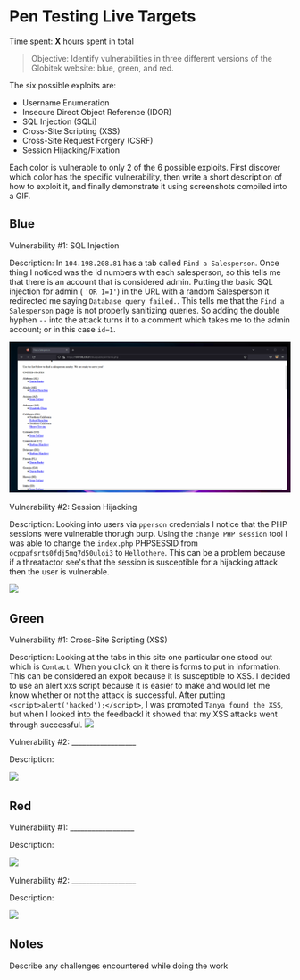 # Pen Testing Live Targets

Time spent: **X** hours spent in total

> Objective: Identify vulnerabilities in three different versions of the Globitek website: blue, green, and red.

The six possible exploits are:

* Username Enumeration
* Insecure Direct Object Reference (IDOR)
* SQL Injection (SQLi)
* Cross-Site Scripting (XSS)
* Cross-Site Request Forgery (CSRF)
* Session Hijacking/Fixation

Each color is vulnerable to only 2 of the 6 possible exploits. First discover which color has the specific vulnerability, then write a short description of how to exploit it, and finally demonstrate it using screenshots compiled into a GIF.

## Blue

Vulnerability #1: SQL Injection

Description:
In ` 104.198.208.81 ` has a tab called ` Find a Salesperson `. Once thing I noticed was the id numbers with each salesperson, so this tells me that there is an account that is considered admin. Putting the basic SQL injection for admin ( ` 'OR 1=1' `) in the URL with a random Salesperson it redirected me saying ` Database query failed. `. This tells me that the ` Find a Salesperson ` page is not properly sanitizing queries. So adding the double hyphen ` -- ` into the attack turns it to a comment which takes me to the admin account; or in this case `id=1`. 

<img src="SQL.gif">


Vulnerability #2: Session Hijacking

Description:
Looking into users via ` pperson ` credentials I notice that the PHP sessions were vulnerable thorugh burp. Using the  `change PHP session` tool I was able to change the ` index.php ` PHPSESSID from ` ocppafsrts0fdj5mq7d50uloi3 ` to ` Hellothere `. This can be a problem because if a threatactor see's that the session is susceptible for a hijacking attack then the user is vulnerable. 

<img src="Session.gif">


## Green

Vulnerability #1: Cross-Site Scripting (XSS)

Description:
Looking at the tabs in this site one particular one stood out which is ` Contact `. When you click on it there is forms to put in information. This can be considered an expoit because it is susceptible to XSS. I decided to use an alert xxs script because it is easier to make and would let me know whether or not the attack is successful. After putting ` <script>alert('hacked');</script> `, I was prompted ` Tanya found the XSS `, but when I looked into the feedbackl it showed that my XSS attacks went through successful.
<img src=".gif">


Vulnerability #2: __________________

Description:

<img src=".gif">

## Red

Vulnerability #1: __________________

Description:

<img src=".gif">


Vulnerability #2: __________________

Description:

<img src=".gif">

## Notes

Describe any challenges encountered while doing the work
